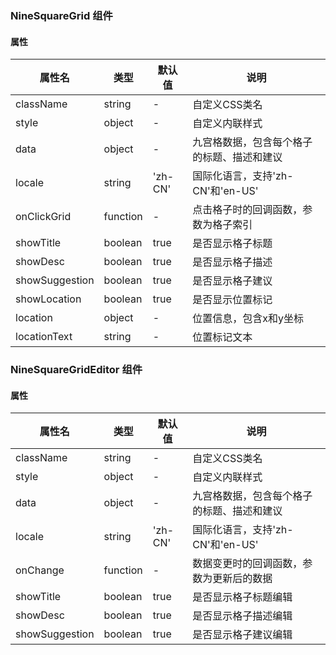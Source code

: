 ### NineSquareGrid 组件

#### 属性

| 属性名 | 类型 | 默认值 | 说明 |
| ------ | ---- | ------ | ---- |
| className | string | - | 自定义CSS类名 |
| style | object | - | 自定义内联样式 |
| data | object | - | 九宫格数据，包含每个格子的标题、描述和建议 |
| locale | string | 'zh-CN' | 国际化语言，支持'zh-CN'和'en-US' |
| onClickGrid | function | - | 点击格子时的回调函数，参数为格子索引 |
| showTitle | boolean | true | 是否显示格子标题 |
| showDesc | boolean | true | 是否显示格子描述 |
| showSuggestion | boolean | true | 是否显示格子建议 |
| showLocation | boolean | true | 是否显示位置标记 |
| location | object | - | 位置信息，包含x和y坐标 |
| locationText | string | - | 位置标记文本 |

### NineSquareGridEditor 组件

#### 属性

| 属性名 | 类型 | 默认值 | 说明 |
| ------ | ---- | ------ | ---- |
| className | string | - | 自定义CSS类名 |
| style | object | - | 自定义内联样式 |
| data | object | - | 九宫格数据，包含每个格子的标题、描述和建议 |
| locale | string | 'zh-CN' | 国际化语言，支持'zh-CN'和'en-US' |
| onChange | function | - | 数据变更时的回调函数，参数为更新后的数据 |
| showTitle | boolean | true | 是否显示格子标题编辑 |
| showDesc | boolean | true | 是否显示格子描述编辑 |
| showSuggestion | boolean | true | 是否显示格子建议编辑 |